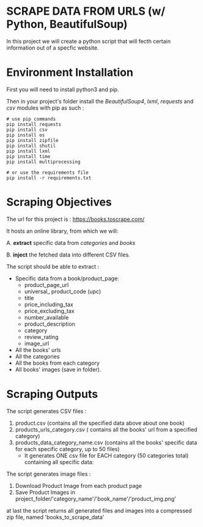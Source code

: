 
#  SCRAPE DATA FROM URLS (w/ Python, BeautifulSoup)

In this project we will create a python script that will fecth certain information out of a specfic website.

# Environment Installation

First you will need to install python3 and pip.

Then in your project's folder install the *BeautifulSoup4*, *lxml*, *requests* and *csv* modules with pip as such :
 ```shell
 # use pip commands
 pip install requests
 pip install csv
 pip install os
 pip install zipfile
 pip install shutil
 pip install lxml
 pip install time
 pip install multiprocessing

# or use the requirements file
pip install -r requirements.txt
 ```


# Scraping Objectives

The url for this project is : https://books.toscrape.com/

It hosts an online library, from which we will: 

A. **extract** specific data from *categories* and *books*

B. **inject** the fetched data into different CSV files.

The script should be able to extract :

- Specific data from a book/product_page:
    * product_page_url
    * universal_ product_code (upc)
    * title
    * price_including_tax
    * price_excluding_tax
    * number_available
    * product_description
    * category
    * review_rating
    * image_url
- All the books' urls
- All the categories
- All the books from each category
- All books' images (save in folder).

# Scraping Outputs

The script generates CSV files :

 1. product.csv (contains all the specified data above about one book)
 2. products_urls_category.csv ( contains all the books' url from a specified category)
 3. products_data_category_name.csv (contains all the books' specific data for each specific category, up to 50 files)
    * It generates ONE csv file for EACH category (50 categories total) containing all specific data:

The script generates image files :

1. Download Product Image from each product page
2. Save Product Images in project_folder/'category_name'/'book_name'/'product_img.png'

at last the script returns all generated files and images into a compressed zip file, named 'books_to_scrape_data'
 
